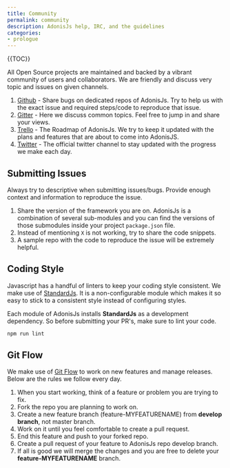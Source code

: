 ```yaml
---
title: Community
permalink: community
description: AdonisJs help, IRC, and the guidelines
categories:
- prologue
---
```


{{TOC}}

All Open Source projects are maintained and backed by a vibrant community of users and collaborators. We are friendly and discuss very topic and issues on given channels.

1. [Github](https://github.com/adonisjs) - Share bugs on dedicated repos of AdonisJs. Try to help us with the exact issue and required steps/code to reproduce that issue.
2. [Gitter](https://gitter.im/adonisjs/adonis-framework) - Here we discuss common topics. Feel free to jump in and share your views.
3. [Trello](https://trello.com/b/yzpqCgdl/adonis-for-humans) - The Roadmap of AdonisJs. We try to keep it updated with the plans and features that are about to come into AdonisJS.
4. [Twitter](https://twitter.com/adonisframework) - The official twitter channel to stay updated with the progress we make each day.

## Submitting Issues

Always try to descriptive when submitting issues/bugs. Provide enough context and information to reproduce the issue.

1. Share the version of the framework you are on. AdonisJs is a combination of several sub-modules and you can find the versions of those submodules inside your project `package.json` file.
2. Instead of mentioning `X` is not working, try to share the code snippets.
3. A sample repo with the code to reproduce the issue will be extremely helpful.

## Coding Style

Javascript has a handful of linters to keep your coding style consistent. We make use of [StandardJs](http://standardjs.com/). It is a non-configurable module which makes it so easy to stick to a consistent style instead of configuring styles.

Each module of AdonisJs installs **StandardJs** as a development dependency. So before submitting your PR's, make sure to lint your code.

```bash
npm run lint
```


## Git Flow

We make use of [Git Flow](https://www.atlassian.com/git/tutorials/comparing-workflows/gitflow-workflow) to work on new features and manage releases. Below are the rules we follow every day.

1. When you start working, think of a feature or problem you are trying to fix.
2. Fork the repo you are planning to work on.
3. Create a new feature branch (feature-MYFEATURENAME) from **develop branch**, not master branch.
4. Work on it until you feel comfortable to create a pull request.
5. End this feature and push to your forked repo.
6. Create a pull request of your feature to AdonisJs repo develop branch.
7. If all is good we will merge the changes and you are free to delete your **feature-MYFEATURENAME** branch.
